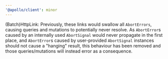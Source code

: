 ```yaml
---
'@apollo/client': minor
---
```


(Batch)HttpLink: Previously, these links would swallow all `AbortErrors`, causing queries and mutations to potentially never resolve.
As `AbortError`s caused by an internally used `AbortSignal` would never propagate in the first place, and `AbortError`s caused by user-provided `AbortSignal` instances should not cause a "hanging" result, this behaviour has been removed and those queries/mutations will instead error as a consequence.